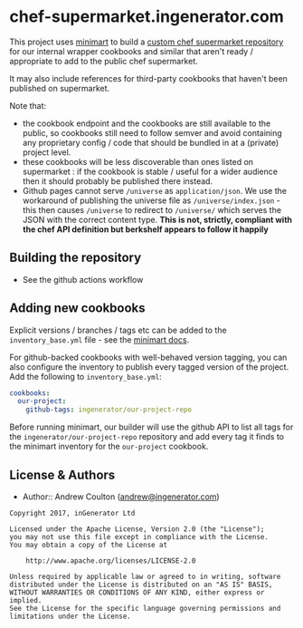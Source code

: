 # chef-supermarket.ingenerator.com

This project uses [minimart](https://github.com/electric-it/minimart) to build a [custom chef supermarket
repository](https://chef-supermarket.ingenerator.com) for our internal wrapper cookbooks and similar that aren't ready / 
appropriate to add to the public chef supermarket.

It may also include references for third-party cookbooks that haven't been published on supermarket.

Note that:

* the cookbook endpoint and the cookbooks are still available to the public, so cookbooks still need to
  follow semver and avoid containing any proprietary config / code that should be bundled in at a (private)
  project level.
* these cookbooks will be less discoverable than ones listed on supermarket : if the cookbook is stable /
  useful for a wider audience then it should probably be published there instead.
* Github pages cannot serve `/universe` as `application/json`. We use the workaround of publishing the universe file as
  `/universe/index.json` - this then causes `/universe` to redirect to `/universe/` which serves the JSON with the 
  correct content type. **This is not, strictly, compliant with the chef API definition but berkshelf appears to follow
  it happily**
  
## Building the repository

* See the github actions workflow
  
## Adding new cookbooks

Explicit versions / branches / tags etc can be added to the `inventory_base.yml` file - see the 
[minimart docs](https://github.com/electric-it/minimart#mirroring-cookbooks).

For github-backed cookbooks with well-behaved version tagging, you can also configure the inventory to publish
every tagged version of the project. Add the following to `inventory_base.yml`:

```yaml
cookbooks:
  our-project:
    github-tags: ingenerator/our-project-repo
```

Before running minimart, our builder will use the github API to list all tags for the `ingenerator/our-project-repo` 
repository and add every tag it finds to the minimart inventory for the `our-project` cookbook.

License & Authors
-----------------
- Author:: Andrew Coulton (andrew@ingenerator.com)

```text
Copyright 2017, inGenerator Ltd

Licensed under the Apache License, Version 2.0 (the "License");
you may not use this file except in compliance with the License.
You may obtain a copy of the License at

    http://www.apache.org/licenses/LICENSE-2.0

Unless required by applicable law or agreed to in writing, software
distributed under the License is distributed on an "AS IS" BASIS,
WITHOUT WARRANTIES OR CONDITIONS OF ANY KIND, either express or implied.
See the License for the specific language governing permissions and
limitations under the License.
```
